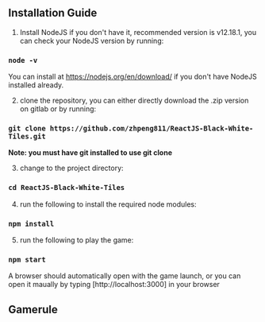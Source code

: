 ## Installation Guide

1. Install NodeJS if you don't have it, recommended version is v12.18.1, you can check your NodeJS version by running:
### `node -v`
You can install at https://nodejs.org/en/download/ if you don't have NodeJS installed already. 

2. clone the repository, you can either directly download the .zip version on gitlab or by running:
### `git clone https://github.com/zhpeng811/ReactJS-Black-White-Tiles.git`
**Note: you must have git installed to use git clone**

3. change to the project directory:
### `cd ReactJS-Black-White-Tiles` 

4. run the following to install the required node modules:
### `npm install`

5. run the following to play the game:
### `npm start`
A browser should automatically open with the game launch, or you can open it maually by typing [http://localhost:3000] in your browser

## Gamerule


